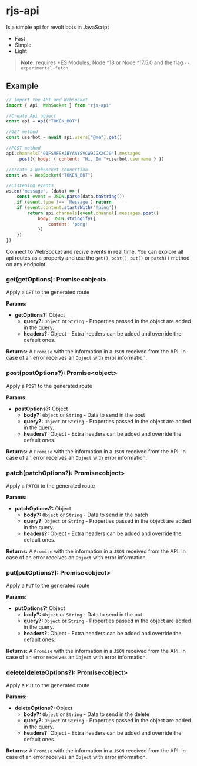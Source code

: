 # rjs-api

Is a simple api for revolt bots in JavaScript

-   Fast
-   Simple
-   Light

> **Note:** requires *ES Modules, Node ^18 or Node ^17.5.0 and the flag `--experimental-fetch`

## Example

```js
// Import the API and WebSocket
import { Api, WebSocket } from "rjs-api"

//Create Api object
const api = Api("TOKEN_BOT")

//GET method
const userbot = await api.users["@me"].get()

//POST method
api.channels["01FSMFSXJBYAAYSVCW9JGXXCJ0"].messages
    .post({ body: { content: "Hi, Im "+userbot.username } })

//create a WebSocket connection
const ws = WebSocket("TOKEN_BOT")

//Listening events
ws.on('message', (data) => {
    const event = JSON.parse(data.toString())
    if (event.type !== 'Message') return
    if (event.content.startsWith('!ping'))
        return api.channels[event.channel].messages.post({
            body: JSON.stringify({
                content: 'pong!'
            })
    })
})
```

Connect to WebSocket and recive events in real time, You can explore all api routes as a property and use the `get()`, `post()`, `put()` or `patch()` method on any endpoint

### get(getOptions): Promise\<object>

Apply a `GET` to the generated route

**Params:**

-   **getOptions?:** Object
    -   **query?:** `Object` or `String` - Properties passed in the object are added in the query.
    -   **headers?:** Object - Extra headers can be added and override the default ones.

**Returns:** A `Promise` with the information in a `JSON` received from the API. In case of an error receives an `Object` with error information.

### post(postOptions?): Promise\<object>

Apply a `POST` to the generated route

**Params:**

-   **postOptions?:** Object
    -   **body?:** `Object` or `String` - Data to send in the post
    -   **query?:** `Object` or `String` - Properties passed in the object are added in the query.
    -   **headers?:** Object - Extra headers can be added and override the default ones.

**Returns:** A `Promise` with the information in a `JSON` received from the API. In case of an error receives an `Object` with error information.

### patch(patchOptions?): Promise\<object>

Apply a `PATCH` to the generated route

**Params:**

-   **patchOptions?:** Object
    -   **body?:** `Object` or `String` - Data to send in the patch
    -   **query?:** `Object` or `String` - Properties passed in the object are added in the query.
    -   **headers?:** Object - Extra headers can be added and override the default ones.

**Returns:** A `Promise` with the information in a `JSON` received from the API. In case of an error receives an `Object` with error information.

### put(putOptions?): Promise\<object>

Apply a `PUT` to the generated route

**Params:**

-   **putOptions?:** Object
    -   **body?:** `Object` or `String` - Data to send in the put
    -   **query?:** `Object` or `String` - Properties passed in the object are added in the query.
    -   **headers?:** Object - Extra headers can be added and override the default ones.

**Returns:** A `Promise` with the information in a `JSON` received from the API. In case of an error receives an `Object` with error information.

### delete(deleteOptions?): Promise\<object>

Apply a `PUT` to the generated route

**Params:**

-   **deleteOptions?:** Object
    -   **body?:** `Object` or `String` - Data to send in the delete
    -   **query?:** `Object` or `String` - Properties passed in the object are added in the query.
    -   **headers?:** Object - Extra headers can be added and override the default ones.

**Returns:** A `Promise` with the information in a `JSON` received from the API. In case of an error receives an `Object` with error information.